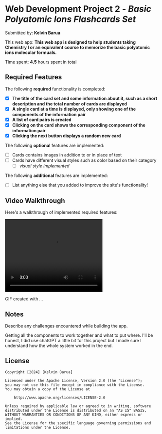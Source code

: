 ﻿# Web Development Project 2 - *Basic Polyatomic Ions Flashcards Set*

Submitted by: **Kelvin Barua**

This web app: **This web app is designed to help students taking Chemistry I or an equivalent course to memorize the basic polyatomic ions molecular formuals.**

Time spent: **4.5** hours spent in total

## Required Features

The following **required** functionality is completed:

- [X] **The title of the card set and some information about it, such as a short description and the total number of cards are displayed**
- [X] **A single card at a time is displayed, only showing one of the components of the information pair**
- [X] **A list of card pairs is created**
- [X] **Clicking on the card shows the corresponding component of the information pair**
- [X] **Clicking the next button displays a random new card**

The following **optional** features are implemented:

- [ ] Cards contains images in addition to or in place of text
- [ ] Cards have different visual styles such as color based on their category
  - [ ] *visual style implemented*

The following **additional** features are implemented:

* [ ] List anything else that you added to improve the site's functionality!

## Video Walkthrough

Here's a walkthrough of implemented required features:

<video src="https://github.com/KelvinBarua/web102-Projects/blob/677b4e9b14ca6b53bc1a470a29d501c0e52a6000/Project2/src/assets/Untitled%20video%20-%20Made%20with%20Clipchamp.mp4" width="320" height="240" controls></video>

<!-- Replace this with whatever GIF tool you used! -->
GIF created with ...  
<!-- Recommended tools:
[Kap](https://getkap.co/) for macOS
[ScreenToGif](https://www.screentogif.com/) for Windows
[peek](https://github.com/phw/peek) for Linux. -->

## Notes

Describe any challenges encountered while building the app.

Getting all the components to work together and what to put where. I'll be honest, I did use chatGPT a little bit for this project but I made sure I understand how the whole system worked in the end. 

## License

    Copyright [2024] [Kelvin Barua]

    Licensed under the Apache License, Version 2.0 (the "License");
    you may not use this file except in compliance with the License.
    You may obtain a copy of the License at

        http://www.apache.org/licenses/LICENSE-2.0

    Unless required by applicable law or agreed to in writing, software
    distributed under the License is distributed on an "AS IS" BASIS,
    WITHOUT WARRANTIES OR CONDITIONS OF ANY KIND, either express or implied.
    See the License for the specific language governing permissions and
    limitations under the License.
